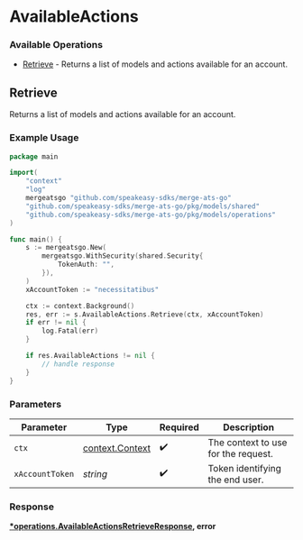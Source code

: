# AvailableActions

### Available Operations

* [Retrieve](#retrieve) - Returns a list of models and actions available for an account.

## Retrieve

Returns a list of models and actions available for an account.

### Example Usage

```go
package main

import(
	"context"
	"log"
	mergeatsgo "github.com/speakeasy-sdks/merge-ats-go"
	"github.com/speakeasy-sdks/merge-ats-go/pkg/models/shared"
	"github.com/speakeasy-sdks/merge-ats-go/pkg/models/operations"
)

func main() {
    s := mergeatsgo.New(
        mergeatsgo.WithSecurity(shared.Security{
            TokenAuth: "",
        }),
    )
    xAccountToken := "necessitatibus"

    ctx := context.Background()
    res, err := s.AvailableActions.Retrieve(ctx, xAccountToken)
    if err != nil {
        log.Fatal(err)
    }

    if res.AvailableActions != nil {
        // handle response
    }
}
```

### Parameters

| Parameter                                             | Type                                                  | Required                                              | Description                                           |
| ----------------------------------------------------- | ----------------------------------------------------- | ----------------------------------------------------- | ----------------------------------------------------- |
| `ctx`                                                 | [context.Context](https://pkg.go.dev/context#Context) | :heavy_check_mark:                                    | The context to use for the request.                   |
| `xAccountToken`                                       | *string*                                              | :heavy_check_mark:                                    | Token identifying the end user.                       |


### Response

**[*operations.AvailableActionsRetrieveResponse](../../models/operations/availableactionsretrieveresponse.md), error**

